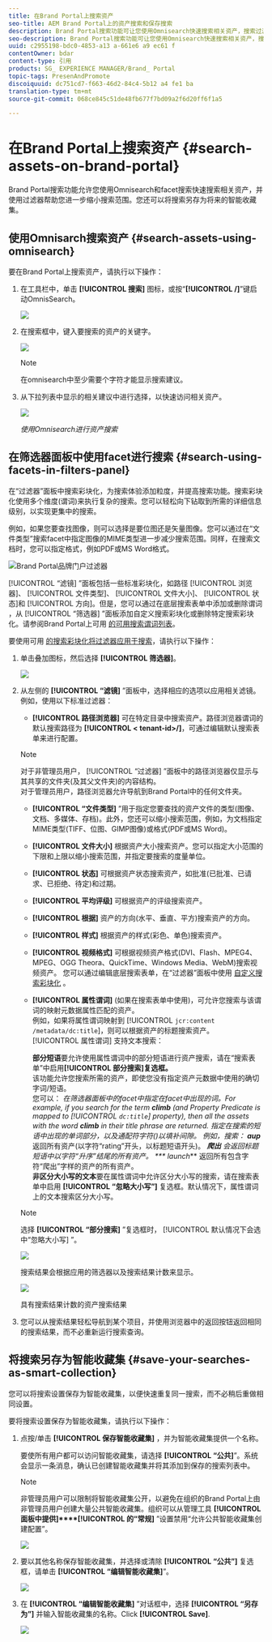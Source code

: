 ```yaml
---
title: 在Brand Portal上搜索资产
seo-title: AEM Brand Portal上的资产搜索和保存搜索
description: Brand Portal搜索功能可让您使用Omnisearch快速搜索相关资产，搜索过滤器可帮助您进一步缩小搜索范围。将搜索另存为将来的智能收藏集。
seo-description: Brand Portal搜索功能可让您使用Omnisearch快速搜索相关资产，搜索过滤器可帮助您进一步缩小搜索范围。将搜索另存为将来的智能收藏集。
uuid: c2955198-bdc0-4853-a13 a-661e6 a9 ec61 f
contentOwner: bdar
content-type: 引用
products: SG_ EXPERIENCE MANAGER/Brand_ Portal
topic-tags: PresenAndPromote
discoiquuid: dc751cd7-f663-46d2-84c4-5b12 a4 fe1 ba
translation-type: tm+mt
source-git-commit: 068ce845c51de48fb677f7bd09a2f6d20ff6f1a5

---
```



# 在Brand Portal上搜索资产 {#search-assets-on-brand-portal}

Brand Portal搜索功能允许您使用Omnisearch和facet搜索快速搜索相关资产，并使用过滤器帮助您进一步缩小搜索范围。您还可以将搜索另存为将来的智能收藏集。

## 使用Omnisarch搜索资产 {#search-assets-using-omnisearch}

要在Brand Portal上搜索资产，请执行以下操作：

1. 在工具栏中，单击 **[!UICONTROL 搜索]** 图标，或按“**[!UICONTROL /]**”键启动OmnisSearch。

   ![](assets/omnisearchicon-1.png)

2. 在搜索框中，键入要搜索的资产的关键字。

   ![](assets/omnisearch.png)

   >[!NOTE]
   >
   >在omnisearch中至少需要个字符才能显示搜索建议。

3. 从下拉列表中显示的相关建议中进行选择，以快速访问相关资产。

   ![](assets/assets-search-result.png)

   *使用Omnisearch进行资产搜索*

## 在筛选器面板中使用facet进行搜索 {#search-using-facets-in-filters-panel}

在“过滤器”面板中搜索彩块化，为搜索体验添加粒度，并提高搜索功能。搜索彩块化使用多个维度(谓词)来执行复杂的搜索。您可以轻松向下钻取到所需的详细信息级别，以实现更集中的搜索。

例如，如果您要查找图像，则可以选择是要位图还是矢量图像。您可以通过在“文件类型”搜索facet中指定图像的MIME类型进一步减少搜索范围。同样，在搜索文档时，您可以指定格式，例如PDF或MS Word格式。

![Brand Portal品牌门户过滤器](assets/file-type-search.png "面板中的筛选器面板")

[!UICONTROL “滤镜] ”面板包括一些标准彩块化，如路径 [!UICONTROL 浏览器]、 [!UICONTROL 文件类型]、 [!UICONTROL 文件大小]、 [!UICONTROL 状态]和 [!UICONTROL 方向]。但是，您可以通过在底层搜索表单中添加或删除谓词 [](../using/brand-portal-search-facets.md) ，从 [!UICONTROL “筛选器] ”面板添加自定义搜索彩块化或删除特定搜索彩块化。请参阅Brand Portal上可用 [的可用搜索谓词列表](../using/brand-portal-search-facets.md#list-of-search-predicates)。

要使用可用 [的搜索彩块化将过滤器应用于搜索](../using/brand-portal-search-facets.md)，请执行以下操作：

1. 单击叠加图标，然后选择 **[!UICONTROL 筛选器]**。

   ![](assets/selectorrail.png)

2. 从左侧的 **[!UICONTROL “滤镜]** ”面板中，选择相应的选项以应用相关滤镜。
例如，使用以下标准过滤器：

   * **[!UICONTROL 路径浏览器]** 可在特定目录中搜索资产。路径浏览器谓词的默认搜索路径为 **[!UICONTROL &lt; tenant-id&gt;/]**，可通过编辑默认搜索表单来进行配置。
   >[!NOTE]
   >
   >对于非管理员用户， [!UICONTROL “过滤器] ”面板中的路径浏览器仅显示与其共享的文件夹(及其父文件夹)的内容结构。\
   >对于管理员用户，路径浏览器允许导航到Brand Portal中的任何文件夹。

   * **[!UICONTROL “文件类型]** ”用于指定您要查找的资产文件的类型(图像、文档、多媒体、存档)。此外，您还可以缩小搜索范围，例如，为文档指定MIME类型(TIFF、位图、GIMP图像)或格式(PDF或MS Word)。
   * **[!UICONTROL 文件大小]** 根据资产大小搜索资产。您可以指定大小范围的下限和上限以缩小搜索范围，并指定要搜索的度量单位。
   * **[!UICONTROL 状态]** 可根据资产状态搜索资产，如批准(已批准、已请求、已拒绝、待定)和过期。
   * **[!UICONTROL 平均评级]** 可根据资产的评级搜索资产。
   * **[!UICONTROL 根据]** 资产的方向(水平、垂直、平方)搜索资产的方向。
   * **[!UICONTROL 样式]** 根据资产的样式(彩色、单色)搜索资产。
   * **[!UICONTROL 视频格式]** 可根据视频资产格式(DVI、Flash、MPEG4、MPEG、OGG Theora、QuickTime、Windows Media、WebM)搜索视频资产。
   您可以通过编辑底层搜索表单，在“过滤器”面板中使用 [自定义搜索彩块化](../using/brand-portal-search-facets.md) 。

   * **[!UICONTROL 属性谓词]** (如果在搜索表单中使用)，可允许您搜索与该谓词的映射元数据属性匹配的资产。\
      例如，如果将属性谓词映射到 [!UICONTROL `jcr:content /metadata/dc:title`]，则可以根据资产的标题搜索资产。\
      [!UICONTROL 属性谓词] 支持文本搜索：

      **部分短语**&#x200B;要允许使用属性谓词中的部分短语进行资产搜索，请在“搜索表单”中启用&#x200B;**[!UICONTROL 部分搜索]复选框。**\
      该功能允许您搜索所需的资产，即使您没有指定资产元数据中使用的确切字词/短语。\
      您可以：
*在筛选器面板中的facet中指定在facet中出现的词。For example, if you search for the term **climb** (and Property Predicate is mapped to [!UICONTROL `dc:title`] property), then all the assets with the word **climb** in their title phrase are returned.
*指定在搜索的短语中出现的单词部分，以及通配符字符(*)以填补间隙。
例如，搜索：
      **aup*** 返回所有资产(以字符“rating”开头，以标题短语开头)。
      ***爬出** 会返回标题短语中以字符“升序”结尾的所有资产。
      *** launch*** 返回所有包含字符“爬出”字样的资产的所有资产。\
      **非区分大小写的文本**&#x200B;要在属性谓词中允许区分大小写的搜索，请在搜索表单中启用 **[!UICONTROL “忽略大小写”]** 复选框。默认情况下，属性谓词上的文本搜索区分大小写。
   >[!NOTE]
   >
   >选择 **[!UICONTROL “部分搜索]** ”复选框时， [!UICONTROL 默认情况下会选中“忽略大小写] ”。

   ![](assets/wildcard-prop-1.png)

   搜索结果会根据应用的筛选器以及搜索结果计数来显示。

   ![](assets/omnisearch-with-filters.png)

   具有搜索结果计数的资产搜索结果

3. 您可以从搜索结果轻松导航到某个项目，并使用浏览器中的返回按钮返回相同的搜索结果，而不必重新运行搜索查询。

## 将搜索另存为智能收藏集 {#save-your-searches-as-smart-collection}

您可以将搜索设置保存为智能收藏集，以便快速重复同一搜索，而不必稍后重做相同设置。

要将搜索设置保存为智能收藏集，请执行以下操作：

1. 点按/单击 **[!UICONTROL 保存智能收藏集]** ，并为智能收藏集提供一个名称。

   要使所有用户都可以访问智能收藏集，请选择 **[!UICONTROL “公共]**”。系统会显示一条消息，确认已创建智能收藏集并将其添加到保存的搜索列表中。

   >[!NOTE]
   >
   >非管理员用户可以限制将智能收藏集公开，以避免在组织的Brand Portal上由非管理员用户创建大量公共智能收藏集。组织可以从管理工具 **[!UICONTROL 面板中提供]****[!UICONTROL 的“常规]** ”设置禁用“允许公共智能收藏集创建配置”。

   ![](assets/save_smartcollectionui.png)

2. 要以其他名称保存智能收藏集，并选择或清除 **[!UICONTROL “公共”]** 复选框，请单击 **[!UICONTROL “编辑智能收藏集]**”。

   ![](assets/edit_smartcollection.png)

3. 在 **[!UICONTROL “编辑智能收藏集]** ”对话框中，选择 **[!UICONTROL “另存为”]** 并输入智能收藏集的名称。Click **[!UICONTROL Save]**.

   ![](assets/saveas_smartsearch.png)
